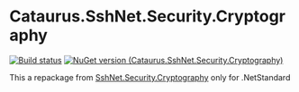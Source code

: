 # Cataurus.SshNet.Security.Cryptography

[![Build status](https://cataurusfynn.visualstudio.com/Cataurus.SshNet.Security.Cryptography/_apis/build/status/Cataurus.SshNet.Security.Cryptography-CI)](https://cataurusfynn.visualstudio.com/Cataurus.SshNet.Security.Cryptography/_build/latest?definitionId=3) [![NuGet version (Cataurus.SshNet.Security.Cryptography)](https://img.shields.io/nuget/v/Cataurus.SshNet.Security.Cryptography.svg?style=flat-square)](https://www.nuget.org/packages/Cataurus.SshNet.Security.Cryptography/)

This a repackage from [SshNet.Security.Cryptography](https://github.com/sshnet/Cryptography) only for .NetStandard